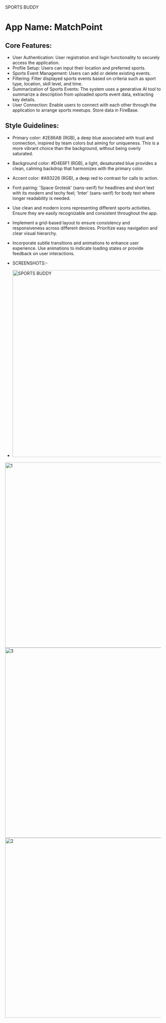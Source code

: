 SPORTS BUDDY 

# **App Name**: MatchPoint

## Core Features:

- User Authentication: User registration and login functionality to securely access the application.
- Profile Setup: Users can input their location and preferred sports.
- Sports Event Management: Users can add or delete existing events.
- Filtering: Filter displayed sports events based on criteria such as sport type, location, skill level, and time.
- Summarization of Sports Events: The system uses a generative AI tool to summarize a description from uploaded sports event data, extracting key details.
- User Connection: Enable users to connect with each other through the application to arrange sports meetups.  Store data in FireBase.

## Style Guidelines:

- Primary color: #2E86AB (RGB), a deep blue associated with trust and connection, inspired by team colors but aiming for uniqueness. This is a more vibrant choice than the background, without being overly saturated.
- Background color: #D4E6F1 (RGB), a light, desaturated blue provides a clean, calming backdrop that harmonizes with the primary color.
- Accent color: #A93226 (RGB), a deep red to contrast for calls to action.
- Font pairing: 'Space Grotesk' (sans-serif) for headlines and short text with its modern and techy feel; 'Inter' (sans-serif) for body text where longer readability is needed.
- Use clean and modern icons representing different sports activities. Ensure they are easily recognizable and consistent throughout the app.
- Implement a grid-based layout to ensure consistency and responsiveness across different devices. Prioritize easy navigation and clear visual hierarchy.
- Incorporate subtle transitions and animations to enhance user experience. Use animations to indicate loading states or provide feedback on user interactions.

- SCREENSHOTS:-

- <img width="1366" height="603" alt="SPORTS BUDDY" src="https://github.com/user-attachments/assets/ff68eceb-a726-450f-8ec7-1931074d38e8" />
<img width="1366" height="597" alt="1" src="https://github.com/user-attachments/assets/181e0277-3fc0-47ef-b426-cbd0ac8b435c" />
<img width="817" height="613" alt="3" src="https://github.com/user-attachments/assets/c36e2623-772b-4350-9732-44dee4970979" />
<img width="1366" height="580" alt="2" src="https://github.com/user-attachments/assets/3871d6b9-e299-4c9f-a212-a87c11962c93" />
